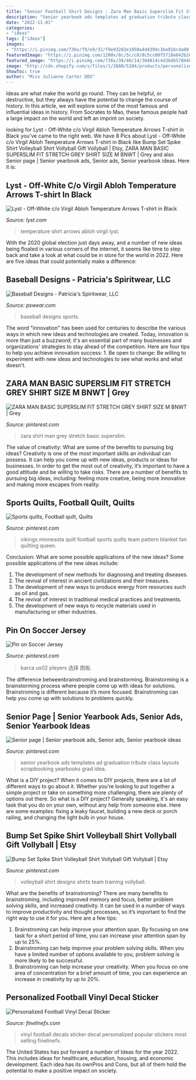 ```yaml
---
title: "Senior Football Shirt Designs : Zara Man Basic Superslim Fit Stretch Grey Shirt Size M Bnwt"
description: "Senior yearbook ads templates ad graduation tribute class layouts scrapbooking yearbooks grad idea"
date: "2022-11-01"
categories:
- "ideas"
tags: ["ideas"]
images:
- "https://i.pinimg.com/736x/f9/e9/32/f9e93282e1050a4d4394c1be91bcda88.jpg"
featuredImage: "https://i.pinimg.com/1200x/8c/5c/c0/8c5cc00f5718e042b2e398d6cc659fc0.jpg"
featured_image: "https://i.pinimg.com/736x/38/48/14/384814c4d3bdb5784466577d28e84ce8--zara-man-grey-shirt.jpg"
image: "http://cdn.shopify.com/s/files/1/2680/5104/products/personalized-football-vinyl-decal-sticker-decals-finelinefx_975_1200x1200.jpg?v=1540941120"
ShowToc: true
author: "Miss Julianne Carter DDS"
---
```



Ideas are what make the world go round. They can be helpful, or destructive, but they always have the potential to change the course of history. In this article, we will explore some of the most famous and influential ideas in history. From Socrates to Mao, these famous people had a large impact on the world and left an imprint on society.

	

		
looking for Lyst - Off-White c/o Virgil Abloh Temperature Arrows T-shirt in Black you've came to the right web. We have 8 Pics about Lyst - Off-White c/o Virgil Abloh Temperature Arrows T-shirt in Black like Bump Set Spike Shirt Volleyball Shirt Vollyball Gift Vollyball | Etsy, ZARA MAN BASIC SUPERSLIM FIT STRETCH GREY SHIRT SIZE M BNWT | Grey and also Senior page | Senior yearbook ads, Senior ads, Senior yearbook ideas. Here it is:
		
    
## Lyst - Off-White C/o Virgil Abloh Temperature Arrows T-shirt In Black

<img loading=lazy src="https://cdnd.lystit.com/photos/farfetch/89fa0f00/off-white-co-virgil-abloh-Black-Temperature-Arrows-T-shirt.jpeg" onerror="this.onerror=null;this.src='https://tse3.mm.bing.net/th?id=OIP.9zKPPCenkgLvtjEcDVeSDwHaJ4&amp;pid=15.1';" alt="Lyst - Off-White c/o Virgil Abloh Temperature Arrows T-shirt in Black">

_Source: lyst.com_

>temperature shirt arrows abloh virgil lyst. 

	

With the 2020 global election just days away, and a number of new ideas being floated in various corners of the internet, it seems like time to step back and take a look at what could be in store for the world in 2022. Here are five ideas that could potentially make a difference: 

    
## Baseball Designs - Patricia&#039;s Spiritwear, LLC

<img loading=lazy src="https://pswear.com/wp-content/uploads/2018/11/JohnsCreek18Baseball.jpg" onerror="this.onerror=null;this.src='https://tse3.mm.bing.net/th?id=OIP.R8k3M0UyXNYERxtac8JaJwHaHa&amp;pid=15.1';" alt="Baseball Designs - Patricia&#039;s Spiritwear, LLC">

_Source: pswear.com_

>baseball designs sports. 

	

The word "innovation" has been used for centuries to describe the various ways in which new ideas and technologies are created. Today, innovation is more than just a buzzword; it's an essential part of many businesses and organizations' strategies to stay ahead of the competition. Here are four tips to help you achieve innovation success: 1. Be open to change: Be willing to experiment with new ideas and technologies to see what works and what doesn't.

    
## ZARA MAN BASIC SUPERSLIM FIT STRETCH GREY SHIRT SIZE M BNWT | Grey

<img loading=lazy src="https://i.pinimg.com/736x/38/48/14/384814c4d3bdb5784466577d28e84ce8--zara-man-grey-shirt.jpg" onerror="this.onerror=null;this.src='https://tse2.mm.bing.net/th?id=OIP.3wXybj95vIdQdOzRxBfOKgHaJ3&amp;pid=15.1';" alt="ZARA MAN BASIC SUPERSLIM FIT STRETCH GREY SHIRT SIZE M BNWT | Grey">

_Source: pinterest.com_

>zara shirt man grey stretch basic superslim. 

	

The value of creativity: What are some of the benefits to pursuing big ideas?
Creativity is one of the most important skills an individual can possess. It can help you come up with new ideas, products or ideas for businesses. In order to get the most out of creativity, it’s important to have a good attitude and be willing to take risks. There are a number of benefits to pursuing big ideas, including: feeling more creative, being more innovative and making more escapes from reality.

    
## Sports Quilts, Football Quilt, Quilts

<img loading=lazy src="https://i.pinimg.com/1200x/8c/5c/c0/8c5cc00f5718e042b2e398d6cc659fc0.jpg" onerror="this.onerror=null;this.src='https://tse4.mm.bing.net/th?id=OIP.S8SOSiaQ5eC1UaETE9ZtmgHaJ6&amp;pid=15.1';" alt="Sports quilts, Football quilt, Quilts">

_Source: pinterest.com_

>vikings minnesota quilt football sports quilts team pattern blanket fan quilting queen. 

	

Conclusion: What are some possible applications of the new ideas?
Some possible applications of the new ideas include:
1. The development of new methods for diagnosing and treating diseases. 
2. The revival of interest in ancient civilizations and their treasures. 
3. The development of new ways to produce energy from resources such as oil and gas. 
4. The revival of interest in traditional medical practices and treatments. 
5. The development of new ways to recycle materials used in manufacturing or other industries.

    
## Pin On Soccer Jersey

<img loading=lazy src="https://i.pinimg.com/736x/cb/af/36/cbaf3614c8b49953b438e3087844c6e8.jpg" onerror="this.onerror=null;this.src='https://tse1.mm.bing.net/th?id=OIP.h3HEzTdsR3xzgFwz0RVoWwHaJ3&amp;pid=15.1';" alt="Pin on Soccer Jersey">

_Source: pinterest.com_

>barca us02 pleyers 选择 图板. 

	

The difference betweenbrainstroming and brainstorming.
Brainstorming is a brainstorming process where people come up with ideas for solutions. Brainstroming is different because it’s more focused. Brainstroming can help you come up with solutions to problems quickly.

    
## Senior Page | Senior Yearbook Ads, Senior Ads, Senior Yearbook Ideas

<img loading=lazy src="https://i.pinimg.com/736x/7a/3e/73/7a3e7338b9a765b36980705a5ea07ac3--senior-ads-senior-year.jpg" onerror="this.onerror=null;this.src='https://tse2.mm.bing.net/th?id=OIP.zW5TRocQ-2k_jmEhaiJPyQHaJ3&amp;pid=15.1';" alt="Senior page | Senior yearbook ads, Senior ads, Senior yearbook ideas">

_Source: pinterest.com_

>senior yearbook ads templates ad graduation tribute class layouts scrapbooking yearbooks grad idea. 

	

What is a DIY project?
When it comes to DIY projects, there are a lot of different ways to go about it. Whether you're looking to put together a simple project or take on something more challenging, there are plenty of options out there. So what is a DIY project? Generally speaking, it's an easy task that you do on your own, without any help from someone else. Here are some examples: fixing a leaky faucet, building a new deck or porch railing, and changing the light bulb in your house.

    
## Bump Set Spike Shirt Volleyball Shirt Vollyball Gift Vollyball | Etsy

<img loading=lazy src="https://i.pinimg.com/736x/f9/e9/32/f9e93282e1050a4d4394c1be91bcda88.jpg" onerror="this.onerror=null;this.src='https://tse4.mm.bing.net/th?id=OIP.wQ1RLDmv6lUZuH3mce60yQHaHa&amp;pid=15.1';" alt="Bump Set Spike Shirt Volleyball Shirt Vollyball Gift Vollyball | Etsy">

_Source: pinterest.com_

>volleyball shirt designs shirts team training vollyball. 

	

What are the benefits of brainstroming?
There are many benefits to brainstroming, including improved memory and focus, better problem solving skills, and increased creativity. It can be used in a number of ways to improve productivity and thought processes, so it’s important to find the right way to use it for you. Here are a few tips: 
1. Brainstroming can help improve your attention span. By focusing on one task for a short period of time, you can increase your attention span by up to 25%. 
2. Brainstroming can help improve your problem solving skills. When you have a limited number of options available to you, problem solving is more likely to be successful. 
3. Brainstroming can help increase your creativity. When you focus on one area of concentration for a brief amount of time, you can experience an increase in creativity by up to 20%.

    
## Personalized Football Vinyl Decal Sticker

<img loading=lazy src="http://cdn.shopify.com/s/files/1/2680/5104/products/personalized-football-vinyl-decal-sticker-decals-finelinefx_975_1200x1200.jpg?v=1540941120" onerror="this.onerror=null;this.src='https://tse2.mm.bing.net/th?id=OIP.ovJ6lA5SSE-rX2v45YtDOwHaFu&amp;pid=15.1';" alt="Personalized Football Vinyl Decal Sticker">

_Source: finelinefx.com_

>vinyl football decals sticker decal personalized popular stickers most selling finelinefx. 

	

The United States has put forward a number of Ideas for the year 2022. This includes ideas for healthcare, education, housing, and economic development. Each idea has its ownPros and Cons, but all of them hold the potential to make a positive impact on society.

